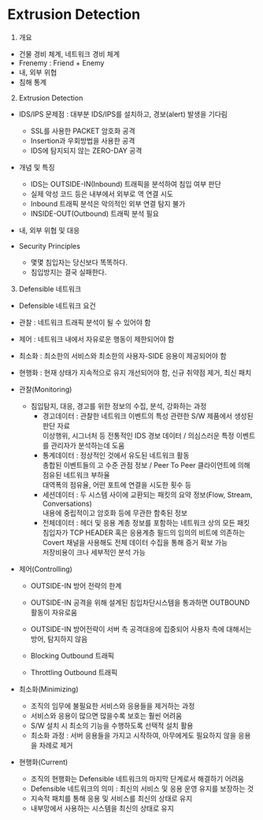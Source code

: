 # Extrusion Detection

1. 개요 
- 건물 경비 체계, 네트워크 경비 체계
- Frenemy : Friend + Enemy
- 내, 외부 위협
- 침해 통계

2. Extrusion Detection
- IDS/IPS 문제점 : 대부분 IDS/IPS를 설치하고, 경보(alert) 발생을 기다림
  - SSL를 사용한 PACKET 암호화 공격
  - Insertion과 우회방법을 사용한 공격
  - IDS에 탐지되지 않는 ZERO-DAY 공격

- 개념 및 특징
  - IDS는 OUTSIDE-IN(Inbound) 트래픽을 분석하여 침입 여부 판단
  - 실제 악성 코드 등은 내부에서 외부로 역 연결 시도
  - Inbound 트래픽 분석은 악의적인 외부 연결 탐지 불가
  - INSIDE-OUT(Outbound) 트래픽 분석 필요

- 내, 외부 위협 및 대응

- Security Principles
  - 몇몇 침입자는 당신보다 똑똑하다.
  - 침입방지는 결국 실패한다.

3. Defensible 네트워크
-  Defensible 네트워크 요건
  - 관찰 : 네트워크 트래픽 분석이 될 수 있어야 함
  - 제어 : 네트워크 내에서 자유로운 행동이 제한되어야 함
  - 최소화 : 최소한의 서비스와 최소한의 사용자-SIDE 응용이 제공되어야 함
  - 현행화 : 현재 상태가 지속적으로 유지 개선되어야 함, 신규 취약점 제거, 최신 패치 

- 관찰(Monitoring)
  - 침입탐지, 대응, 경고를 위한 정보의 수집, 분석, 강화하는 과정
    - 경고데이터 : 관찰한 네트워크 이벤트의 특성 관련한 S/W 제품에서 생성된 판단 자료  
이상행위, 시그너처 등 전통적인 IDS 경보 데이터 / 의심스러운 특정 이벤트를 관리자가 분석하는데 도움
    - 통계데이터 : 정상적인 것에서 유도된 네트워크 활동  
총합된 이벤트들의 고 수준 관점 정보 / Peer To Peer 클라이언트에 의해 점유된 네트워크 부하율  
대역폭의 점유율, 어떤 포트에 연결을 시도한 횟수 등 
    - 세션데이터 : 두 시스템 사이에 교환되는 패킷의 요약 정보(Flow, Stream, Conversations)  
내용에 중립적이고 암호화 등에 무관한 함축된 정보
    - 전체데이터 : 헤더 및 응용 계층 정보를 포함하는 네트워크 상의 모든 패킷  
침입자가 TCP HEADER 혹은 응용계층 필드의 임의의 비트에 의존하는 Covert 채널을 사용해도 전체 데이터 수집을 통해 증거 확보 가능  
저장비용이 크나 세부적인 분석 가능 

- 제어(Controlling)
  - OUTSIDE-IN 방어 전략의 한계
  - OUTSIDE-IN 공격을 위해 설계된 침입차단시스템을 통과하면 OUTBOUND 활동이 자유로움
  - OUTSIDE-IN 방어전략이 서버 측 공격대응에 집중되어 사용자 측에 대해서는 방어, 탐지하지 않음

  - Blocking Outbound 트래픽
  - Throttling Outbound 트래픽

- 최소화(Minimizing)
  - 조직의 임무에 불필요한 서비스와 응용들을 제거하는 과정
  - 서비스와 응용이 많으면 많을수록 보호는 훨씬 어려움
  - S/W 설치 시 최소의 기능을 수행하도록 선택적 설치 활용 
  - 최소화 과정 : 서버 응용들을 가지고 시작하여, 아무에게도 필요하지 않을 응용을 차례로 제거

- 현행화(Current)
  - 조직의 현행화는 Defensible 네트워크의 마지막 단계로서 해결하기 어려움
  - Defensible 네트워크의 의미 : 최신의 서비스 및 응용 운영 유지를 보장하는 것
  - 지속적 패치를 통해 응용 및 서비스를 최신의 상태로 유지
  - 내부망에서 사용하는 시스템을 최신의 상태로 유지  
